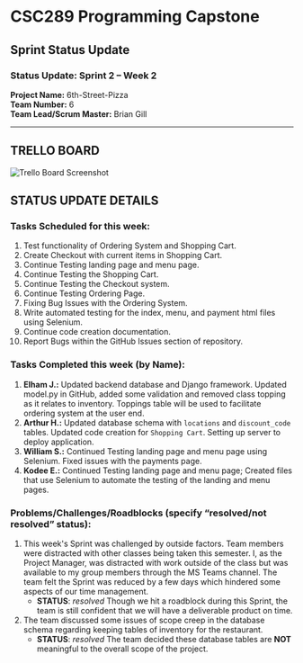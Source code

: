 # CSC289 Programming Capstone
## Sprint Status Update

### Status Update: Sprint 2 – Week 2

**Project Name:** 6th-Street-Pizza  
**Team Number:** 6   
**Team Lead/Scrum Master:** Brian Gill  

---

## TRELLO BOARD
![Trello Board Screenshot]()

## STATUS UPDATE DETAILS

### Tasks Scheduled for this week:
1. Test functionality of Ordering System and Shopping Cart.
2. Create Checkout with current items in Shopping Cart.
3. Continue Testing landing page and menu page.
4. Continue Testing the Shopping Cart.
5. Continue Testing the Checkout system.
6. Continue Testing Ordering Page.
7. Fixing Bug Issues with the Ordering System.
8. Write automated testing for the index, menu, and payment html files using Selenium.
10. Continue code creation documentation.
11. Report Bugs within the GitHub Issues section of repository.

### Tasks Completed this week (by Name):
1. **Elham J.:** Updated backend database and Django framework.  Updated model.py in GitHub, added some validation and removed class topping as it relates to inventory. Toppings table will be used to facilitate ordering system at the user end.
2. **Arthur H.:** Updated database schema with `locations` and `discount_code` tables.  Updated code creation for `Shopping Cart`. Setting up server to deploy application.  
5. **William S.:** Continued Testing landing page and menu page using Selenium. Fixed issues with the payments page.
6. **Kodee E.:** Continued Testing landing page and menu page; Created files that use Selenium to automate the testing of the landing and menu pages. 
   
### Problems/Challenges/Roadblocks (specify “resolved/not resolved” status):
1. This week's Sprint was challenged by outside factors.  Team members were distracted with other classes being taken this semester. I, as the Project Manager, was distracted with work outside of the class but was available to my group members through the MS Teams channel.  The team felt the Sprint was reduced by a few days which hindered some aspects of our time management.
   + **STATUS**: *resolved* Though we hit a roadblock during this Sprint, the team is still confident that we will have a deliverable product on time.
2. The team discussed some issues of scope creep in the database schema regarding keeping tables of inventory for the restaurant.
   + **STATUS**: *resolved* The team decided these database tables are **NOT** meaningful to the overall scope of the project.
